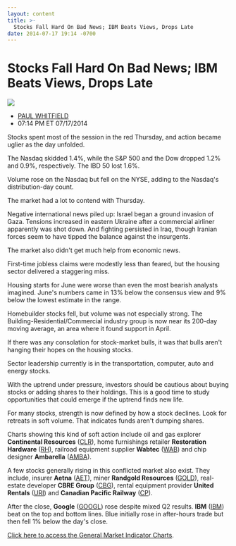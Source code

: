 ```yaml
---
layout: content
title: >-
  Stocks Fall Hard On Bad News; IBM Beats Views, Drops Late
date: 2014-07-17 19:14 -0700
---
```



Stocks Fall Hard On Bad News; IBM Beats Views, Drops Late
==========================================================


![](https://www.investors.com/wp-content/uploads/ibd-migrated-images/MPv_140718_635412083479807650.png)

* [PAUL WHITFIELD](https://www.investors.com/author/whitfieldp/ "Posts by PAUL WHITFIELD")
* 07:14 PM ET 07/17/2014




  


  

Stocks spent most of the session in the red Thursday, and action became uglier as the day unfolded.

  

The Nasdaq skidded 1.4%, while the S&P 500 and the Dow dropped 1.2% and 0.9%, respectively. The IBD 50 lost 1.6%.

  

Volume rose on the Nasdaq but fell on the NYSE, adding to the Nasdaq's distribution-day count.

  

The market had a lot to contend with Thursday.

  

Negative international news piled up: Israel began a ground invasion of Gaza. Tensions increased in eastern Ukraine after a commercial airliner apparently was shot down. And fighting persisted in Iraq, though Iranian forces seem to have tipped the balance against the insurgents.

  

The market also didn't get much help from economic news.

  

First-time jobless claims were modestly less than feared, but the housing sector delivered a staggering miss.

  

Housing starts for June were worse than even the most bearish analysts imagined. June's numbers came in 13% below the consensus view and 9% below the lowest estimate in the range.

  

Homebuilder stocks fell, but volume was not especially strong. The Building-Residential/Commercial industry group is now near its 200-day moving average, an area where it found support in April.

  

If there was any consolation for stock-market bulls, it was that bulls aren't hanging their hopes on the housing stocks.

  

Sector leadership currently is in the transportation, computer, auto and energy stocks.

  

With the uptrend under pressure, investors should be cautious about buying stocks or adding shares to their holdings. This is a good time to study opportunities that could emerge if the uptrend finds new life.

  

For many stocks, strength is now defined by how a stock declines. Look for retreats in soft volume. That indicates funds aren't dumping shares.

  

Charts showing this kind of soft action include oil and gas explorer **Continental Resources** ([CLR](https://research.investors.com/quote.aspx?symbol=CLR)), home furnishings retailer **Restoration Hardware** ([RH](https://research.investors.com/quote.aspx?symbol=RH)), railroad equipment supplier **Wabtec** ([WAB](https://research.investors.com/quote.aspx?symbol=WAB)) and chip designer **Ambarella** ([AMBA](https://research.investors.com/quote.aspx?symbol=AMBA)).

  

A few stocks generally rising in this conflicted market also exist. They include, insurer **Aetna** ([AET](https://research.investors.com/quote.aspx?symbol=AET)), miner **Randgold Resources** ([GOLD](https://research.investors.com/quote.aspx?symbol=GOLD)), real-estate developer **CBRE Group** ([CBG](https://research.investors.com/quote.aspx?symbol=CBG)), rental equipment provider **United Rentals** ([URI](https://research.investors.com/quote.aspx?symbol=URI)) and **Canadian Pacific Railway** ([CP](https://research.investors.com/quote.aspx?symbol=CP)).

  

After the close, **Google** ([GOOGL](https://research.investors.com/quote.aspx?symbol=GOOGL)) rose despite mixed Q2 results. **IBM** ([IBM](https://research.investors.com/quote.aspx?symbol=IBM)) beat on the top and bottom lines. Blue initially rose in after-hours trade but then fell 1% below the day's close.

  

[Click here to access the General Market Indicator Charts](https://www.investors.com/pdf/GMI_071814.pdf).




